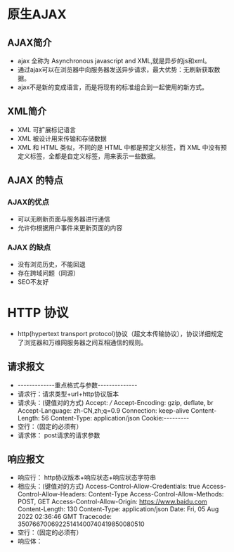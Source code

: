 # 原生AJAX
## AJAX简介
* ajax 全称为 Asynchronous javascript and XML,就是异步的js和xml。
* 通过ajax可以在浏览器中向服务器发送异步请求，最大优势：无刷新获取数据。
* ajax不是新的变成语言，而是将现有的标准组合到一起使用的新方式。

## XML简介
* XML 可扩展标记语言
* XML 被设计用来传输和存储数据
* XML 和 HTML 类似，不同的是 HTML 中都是预定义标签，而 XML 中没有预定义标签，全都是自定义标签，用来表示一些数据。

## AJAX 的特点
### AJAX的优点
* 可以无刷新页面与服务器进行通信
* 允许你根据用户事件来更新页面的内容

### AJAX 的缺点
* 没有浏览历史，不能回退
* 存在跨域问题（同源）
* SEO不友好

# HTTP 协议
* http(hypertext transport protocol)协议（超文本传输协议），协议详细规定了浏览器和万维网服务器之间互相通信的规则。

## 请求报文
* -------------重点格式与参数--------------
* 请求行：请求类型+url+http协议版本
* 请求头：(键值对的方式)
        Accept: */*
        Accept-Encoding: gzip, deflate, br
        Accept-Language: zh-CN,zh;q=0.9
        Connection: keep-alive
        Content-Length: 56
        Content-Type: application/json
        Cookie:---------
* 空行：（固定的必须有）
* 请求体： post请求的请求参数

## 响应报文
* 响应行： http协议版本+响应状态+响应状态字符串
* 相应头：(键值对的方式)
        Access-Control-Allow-Credentials: true
        Access-Control-Allow-Headers: Content-Type
        Access-Control-Allow-Methods: POST, GET
        Access-Control-Allow-Origin: https://www.baidu.com
        Content-Length: 130
        Content-Type: application/json
        Date: Fri, 05 Aug 2022 02:36:46 GMT
        Tracecode: 35076670069225141400740419850080510
* 空行：（固定的必须有）
* 响应体：
       <html>
         <head>
         </head>
         <body>
           <h1>
           </h1>
         </body>
       </html>